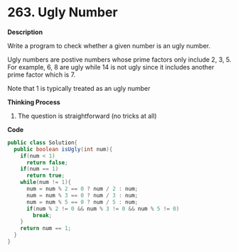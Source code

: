 # 263. Ugly Number

**Description**

Write a program to check whether a given number is an ugly number. 

Ugly numbers are postive numbers whose prime factors only include 2, 3, 5. For example, 6, 8 are ugly while 14 is not ugly since it includes another prime factor which is 7.

Note that 1 is typically treated as an ugly number

**Thinking Process**

1. The question is straightforward (no tricks at all)

**Code**

```java
public class Solution{
  public boolean isUgly(int num){
    if(num < 1)
      return false;
  	if(num == 1)
      return true;
    while(num != 1){
      num = num % 2 == 0 ? num / 2 : num;
      num = num % 3 == 0 ? num / 3 : num;
      num = num % 5 == 0 ? num / 5 : num;
	  if(num % 2 != 0 && num % 3 != 0 && num % 5 != 0)
        break;
    }
    return num == 1;
  }
}
```